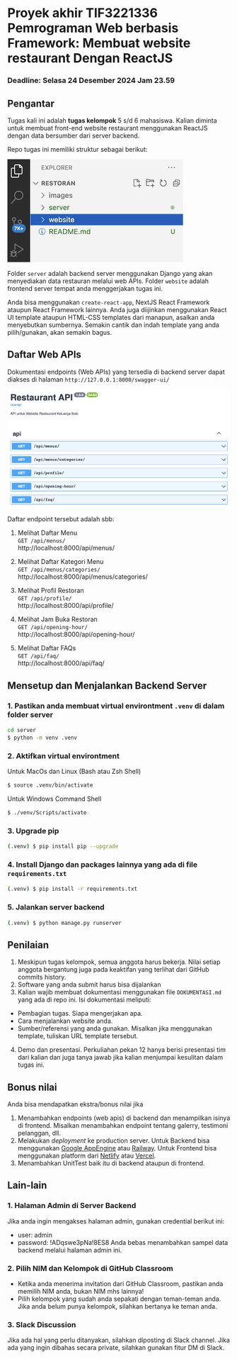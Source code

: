 # Proyek akhir TIF3221336 Pemrograman Web berbasis Framework: Membuat website restaurant Dengan ReactJS

### Deadline: Selasa 24 Desember 2024 Jam 23.59

## Pengantar
Tugas kali ini adalah **tugas kelompok** 5 s/d 6 mahasiswa. Kalian diminta untuk membuat front-end website restaurant menggunakan ReactJS dengan data bersumber dari server backend. 

Repo tugas ini memiliki struktur sebagai berikut:

![](./images/repo.png)


Folder `server` adalah backend server menggunakan Django yang akan menyediakan data restauran melalui web APIs.
Folder `website` adalah frontend server tempat anda menggerjakan tugas ini.

Anda bisa menggunakan `create-react-app`, NextJS React Framework ataupun React Framework lainnya. Anda juga diijinkan menggunakan React UI template ataupun HTML-CSS templates dari manapun, asalkan anda menyebutkan sumbernya. Semakin cantik dan indah template yang anda pilih/gunakan, akan semakin bagus.

## Daftar Web APIs
Dokumentasi endpoints (Web APIs) yang tersedia di backend server dapat diakses di halaman `http://127.0.0.1:8000/swagger-ui/`

![](./images/api.png)

Daftar endpoint tersebut adalah sbb:
1. Melihat Daftar Menu<br>
 `GET /api/menus/`<br>
 http://localhost:8000/api/menus/

2. Melihat Daftar Kategori Menu<br> 
`GET /api/menus/categories/`<br>
 http://localhost:8000/api/menus/categories/
3. Melihat Profil Restoran<br> 
`GET /api/profile/`<br>
 http://localhost:8000/api/profile/
4. Melihat Jam Buka Restoran<br> 
`GET /api/opening-hour/`<br>
 http://localhost:8000/api/opening-hour/
5. Melihat Daftar FAQs<br> 
`GET /api/faq/`<br>
 http://localhost:8000/api/faq/


## Mensetup dan Menjalankan Backend Server
### 1. Pastikan anda membuat virtual environtment `.venv` di dalam folder server
```bash
cd server
$ python -m venv .venv
```

### 2. Aktifkan virtual environtment
Untuk MacOs dan Linux (Bash atau Zsh Shell)
```bash
$ source .venv/bin/activate
```
Untuk Windows Command Shell
```bash
$ ./venv/Scripts/activate
```

### 3. Upgrade pip
```bash
(.venv) $ pip install pip --upgrade
```

### 4. Install Django dan packages lainnya yang ada di file `requirements.txt`
```bash
(.venv) $ pip install -r requirements.txt
```
### 5. Jalankan server backend
```bash
(.venv) $ python manage.py runserver
```
## Penilaian
1. Meskipun tugas kelompok, semua anggota harus bekerja. Nilai setiap anggota bergantung juga pada keaktifan yang terlihat dari GitHub commits history.
2. Software yang anda submit harus bisa dijalankan
3. Kalian wajib membuat dokumentasi menggunakan file `DOKUMENTASI.md` yang ada di repo ini. Isi dokumentasi meliputi:
- Pembagian tugas. Siapa mengerjakan apa.
- Cara menjalankan website anda.
- Sumber/referensi yang anda gunakan. Misalkan jika menggunakan template, tuliskan URL template tersebut.
4. Demo dan presentasi. Perkuliahan pekan 12 hanya berisi presentasi tim dari kalian dan juga tanya jawab jika kalian menjumpai kesulitan dalam tugas ini.

## Bonus nilai
Anda bisa mendapatkan ekstra/bonus nilai jika 
1. Menambahkan endpoints (web apis) di backend dan menampilkan isinya di frontend. Misalkan menambahkan endpoint tentang galerry, testimoni pelanggan, dll.
2. Melakukan _deployment_ ke production server. Untuk Backend bisa menggunakan [Google AppEngine](https://cloud.google.com/appengine/docs) atau [Railway](https://railway.app/). Untuk Frontend bisa menggunakan platform dari [Netlify](https://www.netlify.com/) atau [Vercel](https://vercel.com/).
3. Menambahkan UnitTest baik itu di backend ataupun di frontend.

## Lain-lain
### 1. Halaman Admin di Server Backend
Jika anda ingin mengakses halaman admin, gunakan credential berikut ini: 
* user: admin
* password: !ADqswe3pNa!8ES8
Anda bebas menambahkan sampel data backend melalui halaman admin ini.

### 2. Pilih NIM dan Kelompok di GitHub Classroom
* Ketika anda menerima invitation dari GitHub Classroom, pastikan anda memilih NIM anda, bukan NIM mhs lainnya!
* Pilih kelompok yang sudah anda sepakati dengan teman-teman anda. Jika anda belum punya kelompok, silahkan bertanya ke teman anda.
### 3. Slack Discussion
Jika ada hal yang perlu ditanyakan, silahkan diposting di Slack channel. Jika ada yang ingin dibahas secara private, silahkan gunakan fitur DM di Slack.